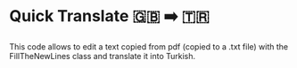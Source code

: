 # Quick Translate :uk: ➡️ :tr:
This code allows to edit a text copied from pdf (copied to a .txt file) with the FillTheNewLines class and translate it into Turkish.
